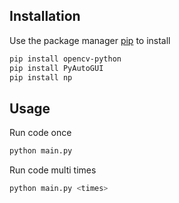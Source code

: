 ## Installation
Use the package manager [pip](https://pypi.org/) to install
```bash
pip install opencv-python
pip install PyAutoGUI
pip install np
```

## Usage
Run code once
```bash
python main.py
```

Run code multi times
```bash
python main.py <times>
```